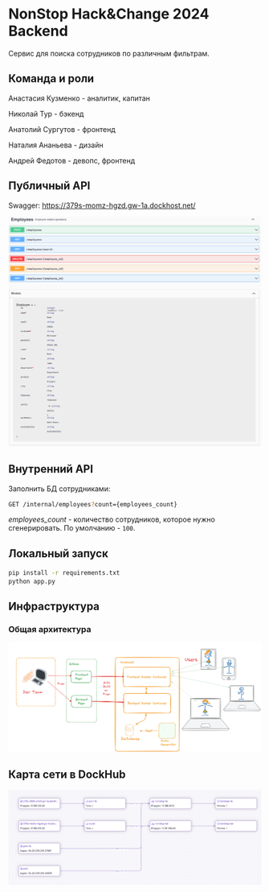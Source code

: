 # NonStop Hack&Change 2024 Backend

Сервис для поиска сотрудников по различным фильтрам.

## Команда и роли

Анастасия Кузменко - аналитик, капитан

Николай Тур - бэкенд

Анатолий Сургутов - фронтенд

Наталия Ананьева - дизайн

Андрей Федотов - девопс, фронтенд


## Публичный API

Swagger: https://379s-momz-hgzd.gw-1a.dockhost.net/

![swagger](assets/swagger.png)

## Внутренний API

Заполнить БД сотрудниками:

```bash
GET /internal/employees?count={employees_count}
```

*employees_count* - количество сотрудников, которое нужно сгенерировать. По умолчанию - `100`.

## Локальный запуск

```bash
pip install -r requirements.txt
python app.py
```

## Инфраструктура

### Общая архитектура

![arc-light](assets/arc-light.png)

## Карта сети в DockHub

![network-map](assets/network-map.png)


